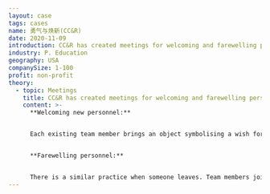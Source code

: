 ```yaml
---
layout: case
tags: cases
name: 勇气与焕新(CC&R)
date: 2020-11-09
introduction: CC&R has created meetings for welcoming and farewelling personnel.
industry: P. Education
geography: USA
companySize: 1-100
profit: non-profit
theory:
  - topic: Meetings
    title: CC&R has created meetings for welcoming and farewelling personnel.
    content: >-
      **Welcoming new personnel:**


      Each existing team member brings an object symbolising a wish for their new colleague. They present it, and share their wish. This celebrates the newcomer, and makes him or her feel welcome. It also serves existing team members. They too get to know each other at a deeper level. 


      **Farewelling personnel:**


      There is a similar practice when someone leaves. Team members join in a meal with the departing colleague. Everybody prepares a personal story about that person and the organization. The stories celebrate the person who is leaving. But again, they reveal just as much about the storyteller.
---
```

